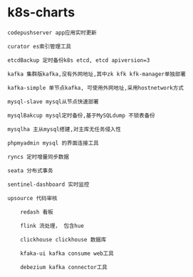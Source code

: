 # k8s-charts
	
	codepushserver app应用实时更新

	curator es索引管理工具

	etcdBackup 定时备份k8s etcd, etcd apiversion=3

	kafka 集群版kafka,没有外网地址,其中zk kfk kfk-manager单独部署

	kafka-simple 单节点kafka, 可使用外网地址,采用hostnetwork方式

	mysql-slave mysql从节点快速部署

	mysqlBakcup mysql定时备份,基于MySQLdump 不锁表备份

	mysqlha 主从mysql搭建,对主库无任务侵入性

	phpmyadmin mysql 的界面连接工具

	ryncs 定时增量同步数据

	seata 分布式事务

	sentinel-dashboard 实时监控

	upsource 代码审核
 
        redash 看板
     
        flink 流处理， 包含hue

        clickhouse clickhouse 数据库
  
        kfaka-ui kafka consume web工具
       
        debezium kafka connector工具
